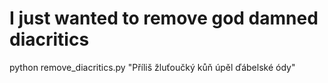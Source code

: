 # I just wanted to remove god damned diacritics

python remove_diacritics.py "Příliš žluťoučký kůň úpěl ďábelské ódy"
